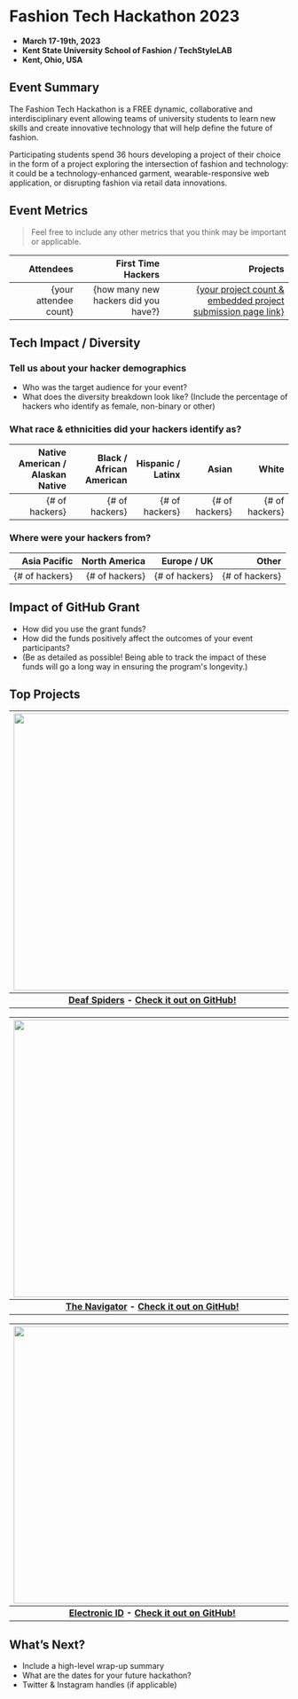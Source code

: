 # Fashion Tech Hackathon 2023
 - **March 17-19th, 2023** 
 - **Kent State University School of Fashion /  TechStyleLAB**
 - **Kent, Ohio, USA**  

## Event Summary

The Fashion Tech Hackathon is a FREE dynamic, collaborative and interdisciplinary event allowing teams of university students to learn new skills and create innovative technology that will help define the future of fashion.

Participating students spend 36 hours developing a project of their choice in the form of a project exploring the intersection of fashion and technology: it could be a technology-enhanced garment, wearable-responsive web application, or disrupting fashion via retail data innovations.

## Event Metrics 
> Feel free to include any other metrics that you think may be important or applicable. 

| Attendees |First Time Hackers| Projects|
|---------------:|--------------:|------------:|
|{your attendee count}|{how many new hackers did you have?}|[{your project count & embedded project submission page link}](https://abstracthacks.devpost.com/project-gallery)| 

## Tech Impact / Diversity 

### Tell us about your hacker demographics
 - Who was the target audience for your event? <br> 
 - What does the diversity breakdown look like? (Include the percentage of hackers who identify as female, non-binary or other) <br>

### What race & ethnicities did your hackers identify as?
| Native American / <br> Alaskan Native | Black / <br> African American | Hispanic / <br> Latinx | Asian | White |
|---------------:|--------------:|------------:|---------:|--------:|
|{# of hackers}|{# of hackers}|{# of hackers}|{# of hackers}|{# of hackers}|


### Where were your hackers from?
| Asia Pacific | North America | Europe / UK | Other |
|---------------:|--------------:|------------:|---------:|
|{# of hackers}|{# of hackers}|{# of hackers}|{# of hackers}|

## Impact of GitHub Grant
- How did you use the grant funds? <br>
- How did the funds positively affect the outcomes of your event participants? <br>
- (Be as detailed as possible! Being able to track the impact of these funds will go a long way in ensuring the program's longevity.) 

## Top Projects
| <img src="https://d112y698adiu2z.cloudfront.net/photos/production/software_photos/002/422/470/datas/gallery.jpg" width="500" height="auto"> |
|:--:|
| <b> [Deaf Spiders](https://devpost.com/software/deaf-spiders) - [Check it out on GitHub!](https://github.com/jameeker/DeafSpiders) </b>|

| <img src="https://d112y698adiu2z.cloudfront.net/photos/production/software_thumbnail_photos/002/422/337/datas/medium.png" width="500" height="auto"> |
|:--:|
| <b> [The Navigator](https://devpost.com/software/i-7njiyt) - [Check it out on GitHub!](https://github.com/snowman1701/Fashion-Tech-Hackathon) </b>|

| <img src="https://d2dmyh35ffsxbl.cloudfront.net/assets/defaults/thumbnail-placeholder-8c916ef4da99a222ce6ece077c71c7e282f071f830747b2abb5718018cbfa699.gif" width="500" height="auto"> |
|:--:|
| <b> [Electronic ID](https://devpost.com/software/electronic-id) - [Check it out on GitHub!](https://github.com/redwinger14/FTH2023) </b>|

## What’s Next?
- Include a high-level wrap-up summary <br>
- What are the dates for your future hackathon? <br>
- Twitter & Instagram handles (if applicable)  
